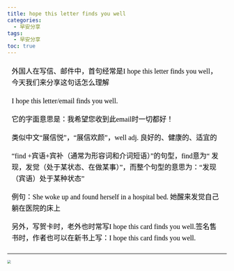 ```yaml
---
title: hope this letter finds you well
categories:
  - 早安分享
tags:
  - 早安分享
toc: true 
---
```



<!-- 
外国人在写信、邮件中，首句经常是I hope this letter finds you well，今天我们来分享这句话怎么理解

 I hope this letter/email finds you well.

它的字面意思是：我希望您收到此email时一切都好！

类似中文“展信悦”，“展信欢颜”，well adj. 良好的、健康的、适宜的


 “find +宾语+宾补（通常为形容词和介词短语）”的句型，find意为“ 发现，发觉（处于某状态、在做某事）”，而整个句型的意思为：“发现（宾语）处于某种状态”

例句：She woke up and found herself in a hospital bed. 她醒来发觉自己躺在医院的床上

 另外，写贺卡时，老外也时常写I hope this card finds you well.签名售书时，作者也可以在新书上写：I hope this card finds you well. -->


<section id="nice" data-tool="mdnice编辑器" data-website="https://www.mdnice.com" style="font-size: 16px; color: black; padding: 0 10px; line-height: 1.6; word-spacing: 0px; letter-spacing: 0px; word-break: break-word; word-wrap: break-word; text-align: left; font-family: Optima-Regular, Optima, PingFangSC-light, PingFangTC-light, 'PingFang SC', Cambria, Cochin, Georgia, Times, 'Times New Roman', serif;"><p data-tool="mdnice编辑器" style="font-size: 16px; padding-top: 8px; padding-bottom: 8px; margin: 0; line-height: 26px; color: black;">外国人在写信、邮件中，首句经常是I hope this letter finds you well，今天我们来分享这句话怎么理解</p>
<p data-tool="mdnice编辑器" style="font-size: 16px; padding-top: 8px; padding-bottom: 8px; margin: 0; line-height: 26px; color: black;">I hope this letter/email finds you well.</p>
<p data-tool="mdnice编辑器" style="font-size: 16px; padding-top: 8px; padding-bottom: 8px; margin: 0; line-height: 26px; color: black;">它的字面意思是：我希望您收到此email时一切都好！</p>
<p data-tool="mdnice编辑器" style="font-size: 16px; padding-top: 8px; padding-bottom: 8px; margin: 0; line-height: 26px; color: black;">类似中文“展信悦”，“展信欢颜”，well adj. 良好的、健康的、适宜的</p>
<p data-tool="mdnice编辑器" style="font-size: 16px; padding-top: 8px; padding-bottom: 8px; margin: 0; line-height: 26px; color: black;">“find +宾语+宾补（通常为形容词和介词短语）”的句型，find意为“&nbsp;发现，发觉（处于某状态、在做某事）”，而整个句型的意思为：“发现（宾语）处于某种状态”</p>
<p data-tool="mdnice编辑器" style="font-size: 16px; padding-top: 8px; padding-bottom: 8px; margin: 0; line-height: 26px; color: black;">例句：She woke up and found herself in a hospital bed.&nbsp;她醒来发觉自己躺在医院的床上</p>
<p data-tool="mdnice编辑器" style="font-size: 16px; padding-top: 8px; padding-bottom: 8px; margin: 0; line-height: 26px; color: black;">另外，写贺卡时，老外也时常写I hope this card finds you well.签名售书时，作者也可以在新书上写：I hope this card finds you well.</p>
</section>



---

<img src="/img/letter.png" style="zoom:50%;" />
